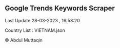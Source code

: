 

## Google Trends Keywords Scraper 
 
Last Update 28-03-2023 , 16:58:20

Country List :
VIETNAM.json



© Abdul Muttaqin 
